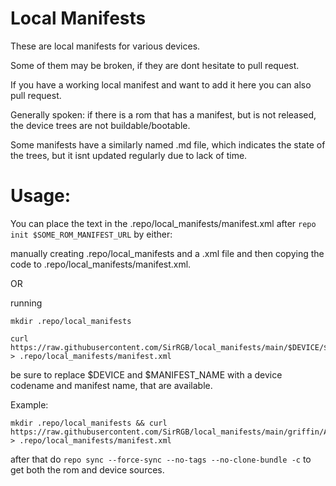 # Local Manifests

These are local manifests for various devices.

Some of them may be broken, if they are dont hesitate to pull request.

If you have a working local manifest and want to add it here you can also pull request.

Generally spoken: if there is a rom that has a manifest, but is not released, the device trees are not buildable/bootable.

Some manifests have a similarly named .md file, which indicates the state of the trees, but it isnt updated regularly due to lack of time.


# Usage:
You can place the text in the .repo/local_manifests/manifest.xml after `repo init $SOME_ROM_MANIFEST_URL` by either:

manually creating .repo/local_manifests and a .xml file and then copying the code to .repo/local_manifests/manifest.xml.

OR

running
```
mkdir .repo/local_manifests
```
```
curl https://raw.githubusercontent.com/SirRGB/local_manifests/main/$DEVICE/$MANIFEST_NAME > .repo/local_manifests/manifest.xml
```
be sure to replace $DEVICE and $MANIFEST_NAME with a device codename and manifest name, that are available.

Example:
```
mkdir .repo/local_manifests && curl https://raw.githubusercontent.com/SirRGB/local_manifests/main/griffin/A11Lineage.xml > .repo/local_manifests/manifest.xml
```

after that do 
```repo sync --force-sync --no-tags --no-clone-bundle -c```
to get both the rom and device sources.

